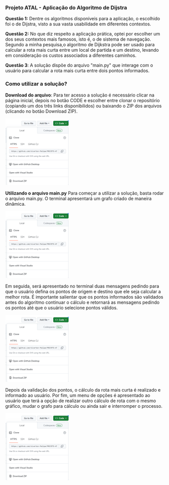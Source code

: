 ### Projeto ATAL - Aplicação do Algoritmo de Dijstra

**Questão 1:** Dentre os algoritmos disponíveis para a aplicação, o escolhido foi o de Dijstra, visto a sua vasta usabilidade em diferentes contextos.

**Questão 2:** No que diz respeito a aplicação prática, optei por escolher um dos seus contextos mais famosos, isto é, o de sistema de navegação. Segundo a minha pesquisa,o algoritmo de Dijkstra pode ser usado para calcular a rota mais curta entre um local de partida e um destino, levando em consideração os custos associados a diferentes caminhos.

**Questão 3**: A solução dispõe do arquivo "main.py" que interage com o usuário para calcular a rota mais curta entre dois pontos informados.

### Como utilizar a solução?

**Download do arquivo**: Para ter acesso a solução é necessário clicar na página inicial, depois no botão CODE e escolher entre clonar o repositório (copiando um dos três links disponibilidos) ou baixando o ZIP dos arquivos (clicando no botão Download ZIP).

<p float="left">
 <img src="https://github.com/niverton-felipe/PROJETO-ATAL/blob/master/CLONAR%20BAIXAR%20REPOSITORIO.png" width="200" />
</p>

**Utilizando o arquivo main.py**
  Para começar a utilizar a solução, basta rodar o arquivo main.py. O terminal apresentará um grafo criado de maneira dinâmica.
  <p float="left">
 <img src="https://github.com/niverton-felipe/PROJETO-ATAL/blob/master/CLONAR%20BAIXAR%20REPOSITORIO.png" width="200" />
</p>

  Em seguida, será apresentado no terminal duas mensagens pedindo para que o usuário defina os pontos de origem e destino que ele seja calcular a melhor rota. É importante salientar que os pontos informados são validados antes do algoritmo continuar o cálculo e retornará as mensagens pedindo os pontos até que o usuário selecione pontos válidos.
  
  <p float="left">
 <img src="https://github.com/niverton-felipe/PROJETO-ATAL/blob/master/CLONAR%20BAIXAR%20REPOSITORIO.png" width="200" />
</p>

  Depois da validação dos pontos, o cálculo da rota mais curta é realizado e informado ao usuário. Por fim, um menu de opções é apresentado ao usuário que terá a opção de realizar outro cálculo de rota com o mesmo gráfico, mudar o grafo para cálculo ou ainda sair e interromper o processo.
  
 <p float="left">
 <img src="https://github.com/niverton-felipe/PROJETO-ATAL/blob/master/CLONAR%20BAIXAR%20REPOSITORIO.png" width="200" />
</p>
  


